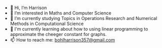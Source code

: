 - 👋 Hi, I’m Harrison
- 👀 I’m interested in Maths and Computer Science
- 🌱 I’m currently studying Topics in Operations Research and Numerical Methods in Computational Science
- 🌱 I'm currently learning about how to using linear programming to approximate the cheeger constant for graphs.
- 📫 How to reach me: bohlharrison357@gmail.com

<!---
fruitBohl/fruitBohl is a ✨ special ✨ repository because its `README.md` (this file) appears on your GitHub profile.
You can click the Preview link to take a look at your changes.
--->
